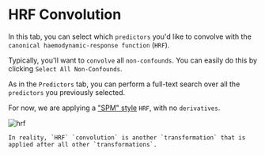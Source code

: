 # HRF Convolution

In this tab, you can select which `predictors` you'd like to convolve with the `canonical haemodynamic-response function` (`HRF`).

Typically, you'll want to `convolve` all `non-confounds`. You can easily do this by clicking `Select All Non-Confounds`.

As in the `Predictors` tab, you can perform a full-text search over all the `predictors` you previously selected.

For now, we are applying a ["SPM" style](https://en.wikibooks.org/wiki/SPM/Haemodynamic_Response_Function) `HRF`, with no `derivatives`.

![hrf](img/hrf.png)


```{admonition} Note
In reality, `HRF` `convolution` is another `transformation` that is applied after all other `transformations`.
```